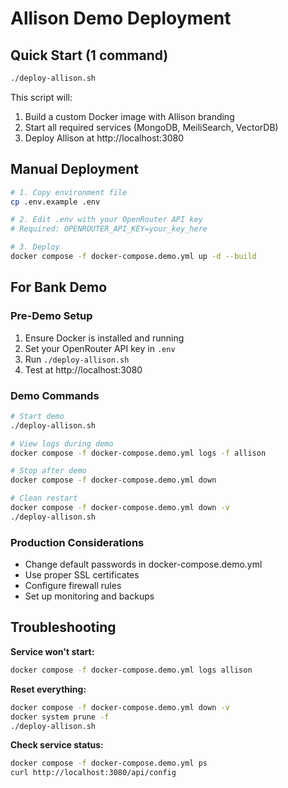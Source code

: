 # Allison Demo Deployment

## Quick Start (1 command)

```bash
./deploy-allison.sh
```

This script will:
1. Build a custom Docker image with Allison branding
2. Start all required services (MongoDB, MeiliSearch, VectorDB)
3. Deploy Allison at http://localhost:3080

## Manual Deployment

```bash
# 1. Copy environment file
cp .env.example .env

# 2. Edit .env with your OpenRouter API key
# Required: OPENROUTER_API_KEY=your_key_here

# 3. Deploy
docker compose -f docker-compose.demo.yml up -d --build
```

## For Bank Demo

### Pre-Demo Setup
1. Ensure Docker is installed and running
2. Set your OpenRouter API key in `.env`
3. Run `./deploy-allison.sh`
4. Test at http://localhost:3080

### Demo Commands
```bash
# Start demo
./deploy-allison.sh

# View logs during demo
docker compose -f docker-compose.demo.yml logs -f allison

# Stop after demo
docker compose -f docker-compose.demo.yml down

# Clean restart
docker compose -f docker-compose.demo.yml down -v
./deploy-allison.sh
```

### Production Considerations
- Change default passwords in docker-compose.demo.yml
- Use proper SSL certificates
- Configure firewall rules
- Set up monitoring and backups

## Troubleshooting

**Service won't start:**
```bash
docker compose -f docker-compose.demo.yml logs allison
```

**Reset everything:**
```bash
docker compose -f docker-compose.demo.yml down -v
docker system prune -f
./deploy-allison.sh
```

**Check service status:**
```bash
docker compose -f docker-compose.demo.yml ps
curl http://localhost:3080/api/config
```
